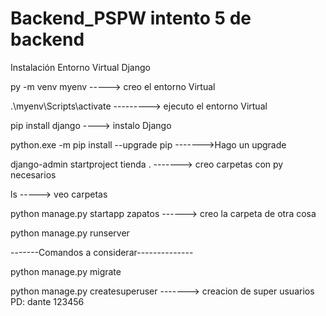 # Backend_PSPW intento 5 de backend 


Instalación Entorno Virtual Django

py -m venv myenv  -----> creo el entorno Virtual

.\myenv\Scripts\activate   ---------> ejecuto el entorno Virtual

pip install django  ----> instalo Django

python.exe -m pip install --upgrade pip  ------->Hago un upgrade

django-admin startproject tienda . -------> creo carpetas con py necesarios

ls -----> veo carpetas

python manage.py startapp zapatos ------> creo la carpeta de otra cosa

python manage.py runserver

-------Comandos a considerar--------------

python manage.py migrate

python manage.py createsuperuser -------> creacion de super usuarios 
PD:
dante
123456